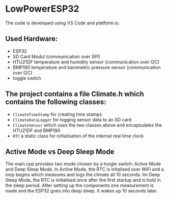 # LowPowerESP32
The code is developed using VS Code and platform.io.

## Used Hardware:
- ESP32 
- SD Card Modul (communication over SPI)
- HTU21DF temperature and humidity sensor (communication over I2C)
- BMP180 temperature and barometric pressure sensor (communication over I2C)
- toggle switch

## The project contains a file Climate.h which contains the following classes:
- ```ClimateTimeStamp``` for creating time stamps
- ```ClimateDataLogger``` for logging sensor data to an SD card
- ```ClimateSensor``` which uses the two classes above and encapsulates the HTU21DF and BMP180
- ```RTC``` a static class for initialisation of the internal real time clock

## Active Mode vs Deep Sleep Mode
The main.cpp provides two mode chosen by a toogle switch: Active Mode and Deep Sleep Mode. 
In Active Mode, the RTC is initalised over WiFi and a loop begins which measures and logs the climate all 10 seconds. 
Im Deep Sleep Mode, the RTC is initialised once after the first startup and is hold in the sleep period. After setting up the components 
one measurement is made and the ESP32 goes into deep sleep. It wakes up 10 seconds later.
